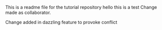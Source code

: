 This is a readme file for the tutorial repository
hello this is a test
Change made as collaborator.

Change added in dazzling feature to provoke conflict

